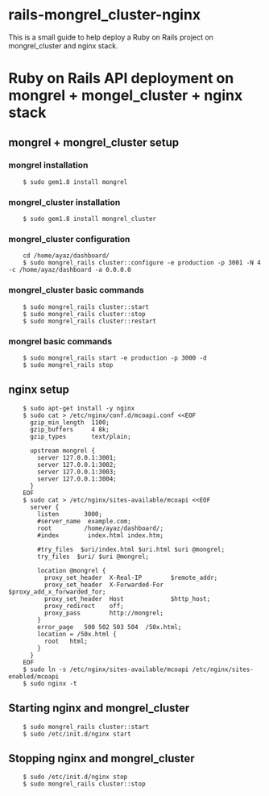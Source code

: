 rails-mongrel_cluster-nginx
===========================

This is a small guide to help deploy a Ruby on Rails project on mongrel_cluster and nginx stack. 


# Ruby on Rails API deployment on mongrel + mongel_cluster + nginx stack

## mongrel + mongrel_cluster setup

### mongrel installation
        $ sudo gem1.8 install mongrel

### mongrel_cluster installation
        $ sudo gem1.8 install mongrel_cluster

### mongrel_cluster configuration
        cd /home/ayaz/dashboard/
        $ sudo mongrel_rails cluster::configure -e production -p 3001 -N 4 -c /home/ayaz/dashboard -a 0.0.0.0

### mongrel_cluster basic commands
        $ sudo mongrel_rails cluster::start
        $ sudo mongrel_rails cluster::stop
        $ sudo mongrel_rails cluster::restart

### mongrel basic commands
        $ sudo mongrel_rails start -e production -p 3000 -d
        $ sudo mongrel_rails stop



## nginx setup
        $ sudo apt-get install -y nginx
        $ sudo cat > /etc/nginx/conf.d/mcoapi.conf <<EOF
          gzip_min_length  1100;
          gzip_buffers     4 8k;
          gzip_types       text/plain;

          upstream mongrel {
            server 127.0.0.1:3001;
            server 127.0.0.1:3002;
            server 127.0.0.1:3003;
            server 127.0.0.1:3004;
          }
        EOF
        $ sudo cat > /etc/nginx/sites-available/mcoapi <<EOF
          server {
            listen       3000;
            #server_name  example.com;
            root         /home/ayaz/dashboard/;
            #index        index.html index.htm;

            #try_files  $uri/index.html $uri.html $uri @mongrel;
            try_files  $uri/ $uri @mongrel;

            location @mongrel {
              proxy_set_header  X-Real-IP        $remote_addr;
              proxy_set_header  X-Forwarded-For  $proxy_add_x_forwarded_for;
              proxy_set_header  Host             $http_host;
              proxy_redirect    off;
              proxy_pass        http://mongrel;
            }
            error_page   500 502 503 504  /50x.html;
            location = /50x.html {
              root   html;
            }
          }
        EOF
        $ sudo ln -s /etc/nginx/sites-available/mcoapi /etc/nginx/sites-enabled/mcoapi
        $ sudo nginx -t

## Starting nginx and mongrel_cluster
        $ sudo mongrel_rails cluster::start
        $ sudo /etc/init.d/nginx start

## Stopping nginx and mongrel_cluster
        $ sudo /etc/init.d/nginx stop
        $ sudo mongrel_rails cluster::stop

